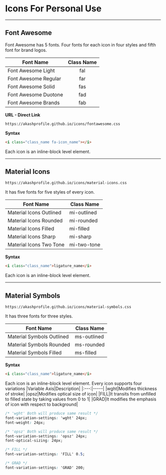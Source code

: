 # Icons For Personal Use
---
## Font Awesome
Font Awesome has 5 fonts. Four fonts for each icon in four styles and fifth font for brand logos.

|Font Name|Class Name|
|---------|:--------:|
|Font Awesome Light| fal|
|Font Awesome Regular|far|
|Font Awesome Solid|fas|
|Font Awesome Duotone|fad|
|Font Awesome Brands|fab|

__URL - Direct Link__
```url
https://akashprofile.github.io/icons/fontawesome.css
```

__Syntax__
```html
<i class="class_name fa-icon_name"></i>
```
Each icon is an inline-block level element.

---
## Material Icons

```url
https://akashprofile.github.io/icons/material-icons.css
```

It has five fonts for five styles of every icon.

|Font Name|Class Name|
|---|-----|
|Material Icons Outlined|mi-outlined|
|Material Icons Rounded|mi-rounded|
|Material Icons Filled|mi-filled|
|Material Icons Sharp|mi-sharp|
|Material Icons Two Tone|mi-two-tone|

__Syntax__
```html
<i class="class_name">ligature_name</i>
```
Each icon is an inline-block level element.

---

## Material Symbols

```url
https://akashprofile.github.io/icons/material-symbols.css
```

It has three fonts for three styles.

|Font Name|Class Name|
|---|-----|
|Material Symbols Outlined|ms-outlined|
|Material Symbols Rounded|ms-rounded|
|Material Symbols Filled|ms-filled|

__Syntax__
```html
<i class="class_name">ligature_name</i>
```
Each icon is an inline-block level element. Every icon supports four variations
|Variable Axis|Description|
|:---:|-----|
|wght|Modifies thickness of stroke|
|opsz|Modifies optical size of icon|
|FILL|It transits from unfilled to filled state by taking values from 0 to 1|
|GRAD|It modifies the emphasis of icon with respect to background|

```css
/* 'wght' Both will produce same result */
font-variation-settings: 'wght' 24px;
font-weight: 24px;

/* 'opsz' Both will produce same result */
font-variation-settings: 'opsz' 24px;
font-optical-sizing: 24px;

/* FILL */
font-variation-settings: 'FILL' 0.5;

/* GRAD */
font-variation-settings: 'GRAD' 200;
```
